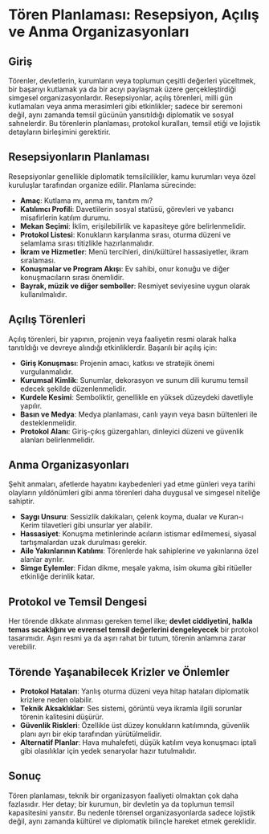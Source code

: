# Tören Planlaması: Resepsiyon, Açılış ve Anma Organizasyonları

## Giriş

Törenler, devletlerin, kurumların veya toplumun çeşitli değerleri yüceltmek, bir başarıyı kutlamak ya da bir acıyı paylaşmak üzere gerçekleştirdiği simgesel organizasyonlardır. Resepsiyonlar, açılış törenleri, milli gün kutlamaları veya anma merasimleri gibi etkinlikler; sadece bir seremoni değil, aynı zamanda temsil gücünün yansıtıldığı diplomatik ve sosyal sahnelerdir. Bu törenlerin planlaması, protokol kuralları, temsil etiği ve lojistik detayların birleşimini gerektirir.

## Resepsiyonların Planlaması

Resepsiyonlar genellikle diplomatik temsilcilikler, kamu kurumları veya özel kuruluşlar tarafından organize edilir. Planlama sürecinde:

- **Amaç**: Kutlama mı, anma mı, tanıtım mı?
- **Katılımcı Profili**: Davetlilerin sosyal statüsü, görevleri ve yabancı misafirlerin katılım durumu.
- **Mekan Seçimi**: İklim, erişilebilirlik ve kapasiteye göre belirlenmelidir.
- **Protokol Listesi**: Konukların karşılanma sırası, oturma düzeni ve selamlama sırası titizlikle hazırlanmalıdır.
- **İkram ve Hizmetler**: Menü tercihleri, dini/kültürel hassasiyetler, ikram sıralaması.
- **Konuşmalar ve Program Akışı**: Ev sahibi, onur konuğu ve diğer konuşmacıların sırası önemlidir.
- **Bayrak, müzik ve diğer semboller**: Resmiyet seviyesine uygun olarak kullanılmalıdır.

## Açılış Törenleri

Açılış törenleri, bir yapının, projenin veya faaliyetin resmi olarak halka tanıtıldığı ve devreye alındığı etkinliklerdir. Başarılı bir açılış için:

- **Giriş Konuşması**: Projenin amacı, katkısı ve stratejik önemi vurgulanmalıdır.
- **Kurumsal Kimlik**: Sunumlar, dekorasyon ve sunum dili kurumu temsil edecek şekilde düzenlenmelidir.
- **Kurdele Kesimi**: Semboliktir, genellikle en yüksek düzeydeki davetliyle yapılır.
- **Basın ve Medya**: Medya planlaması, canlı yayın veya basın bültenleri ile desteklenmelidir.
- **Protokol Alanı**: Giriş-çıkış güzergahları, dinleyici düzeni ve güvenlik alanları belirlenmelidir.

## Anma Organizasyonları

Şehit anmaları, afetlerde hayatını kaybedenleri yad etme günleri veya tarihi olayların yıldönümleri gibi anma törenleri daha duygusal ve simgesel niteliğe sahiptir.

- **Saygı Unsuru**: Sessizlik dakikaları, çelenk koyma, dualar ve Kuran-ı Kerim tilavetleri gibi unsurlar yer alabilir.
- **Hassasiyet**: Konuşma metinlerinde acıların istismar edilmemesi, siyasal tartışmalardan uzak durulması gerekir.
- **Aile Yakınlarının Katılımı**: Törenlerde hak sahiplerine ve yakınlarına özel alanlar ayrılır.
- **Simge Eylemler**: Fidan dikme, meşale yakma, isim okuma gibi ritüeller etkinliğe derinlik katar.

## Protokol ve Temsil Dengesi

Her törende dikkate alınması gereken temel ilke; **devlet ciddiyetini, halkla temas sıcaklığını ve evrensel temsil değerlerini dengeleyecek** bir protokol tasarımıdır. Aşırı resmi ya da aşırı rahat bir tutum, törenin anlamına zarar verebilir.

## Törende Yaşanabilecek Krizler ve Önlemler

- **Protokol Hataları**: Yanlış oturma düzeni veya hitap hataları diplomatik krizlere neden olabilir.
- **Teknik Aksaklıklar**: Ses sistemi, görüntü veya ikramla ilgili sorunlar törenin kalitesini düşürür.
- **Güvenlik Riskleri**: Özellikle üst düzey konukların katılımında, güvenlik planı ayrı bir ekip tarafından yürütülmelidir.
- **Alternatif Planlar**: Hava muhalefeti, düşük katılım veya konuşmacı iptali gibi olasılıklar için yedek senaryolar hazır tutulmalıdır.

## Sonuç

Tören planlaması, teknik bir organizasyon faaliyeti olmaktan çok daha fazlasıdır. Her detay; bir kurumun, bir devletin ya da toplumun temsil kapasitesini yansıtır. Bu nedenle törensel organizasyonlarda sadece lojistik değil, aynı zamanda kültürel ve diplomatik bilinçle hareket etmek gereklidir.
